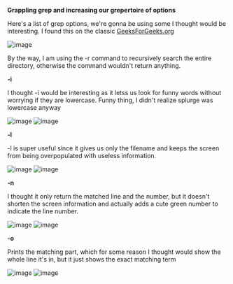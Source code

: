 **Grappling grep and increasing our grepertoire of options**  

Here's a list of grep options, we're gonna be using some I thought would be interesting. I found this on the classic [GeeksForGeeks.org](https://www.geeksforgeeks.org/grep-command-in-unixlinux/)  

![image](https://user-images.githubusercontent.com/56902053/218374492-4b87593c-d342-417e-b6ed-6281a3083a29.png)  

By the way, I am using the -r command to recursively search the entire directory, otherwise the command wouldn't return anything.

**-i**

I thought -i would be interesting as it letss us look for funny words without worrying if they are lowercase. Funny thing, I didn't realize splurge was lowercase anyway

![image](https://user-images.githubusercontent.com/56902053/218374193-dac6d7ef-2f86-44c8-a78c-12a0de43718d.png) 
![image](https://user-images.githubusercontent.com/56902053/218375136-cb7c9629-182a-4857-bbb6-37b7f1db8f79.png)  

**-l**  

-l is super useful since it gives us only the filename and keeps the screen from being overpopulated with useless information.

![image](https://user-images.githubusercontent.com/56902053/218374309-f372c5ba-f544-4bbf-b20e-513940975a04.png)
![image](https://user-images.githubusercontent.com/56902053/218374896-be48bf47-bf72-4d4b-8531-76fcea427f20.png)  

**-n**  

I thought it only return the matched line and the number, but it doesn't shorten the screen information and actually adds a cute green number to indicate the line number.  

![image](https://user-images.githubusercontent.com/56902053/218374389-111a51f6-76a6-4bb7-bce0-a82ea9977e2d.png)
![image](https://user-images.githubusercontent.com/56902053/218374845-84602e2b-feb7-45c6-a7a6-b816d1f928be.png)  

**-o**  

Prints the matching part, which for some reason I thought would show the whole line it's in, but it just shows the exact matching term  

![image](https://user-images.githubusercontent.com/56902053/218374466-1fe56d62-9902-4c97-b8e6-da2abbf75552.png)
![image](https://user-images.githubusercontent.com/56902053/218375171-787bce6c-1cf8-4122-a86e-a6b99dc8c13c.png)




